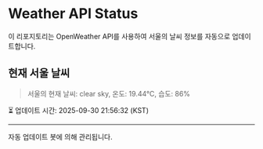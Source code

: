 
# Weather API Status

이 리포지토리는 OpenWeather API를 사용하여 서울의 날씨 정보를 자동으로 업데이트합니다.

## 현재 서울 날씨
> 서울의 현재 날씨: clear sky, 온도: 19.44°C, 습도: 86%

⏳ 업데이트 시간: 2025-09-30 21:56:32 (KST)

---
자동 업데이트 봇에 의해 관리됩니다.
